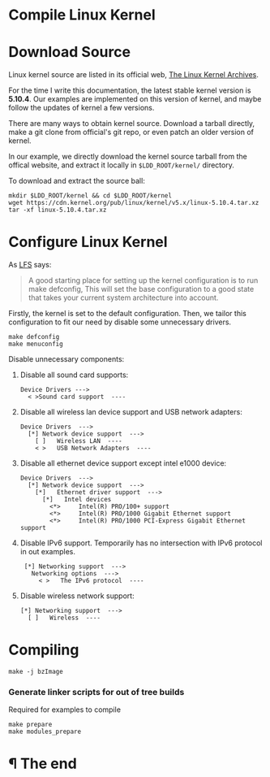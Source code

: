 # Compile Linux Kernel

# Download Source

Linux kernel source are listed in its official web, [The Linux Kernel Archives].

For the time I write this documentation, the latest stable kernel version is
**5.10.4**. Our examples are implemented on this version of kernel, and maybe
follow the updates of kernel a few versions.

There are many ways to obtain kernel source. Download a tarball directly, make
a git clone from official's git repo, or even patch an older version of kernel.

In our example, we directly download the kernel source tarball from the offical
website, and extract it locally in `$LDD_ROOT/kernel/` directory.

To download and extract the source ball:

```
mkdir $LDD_ROOT/kernel && cd $LDD_ROOT/kernel
wget https://cdn.kernel.org/pub/linux/kernel/v5.x/linux-5.10.4.tar.xz
tar -xf linux-5.10.4.tar.xz
```

# Configure Linux Kernel

As [LFS] says:

> A good starting place for setting up the kernel configuration is to run make
> defconfig, This will set the base configuration to a good state that takes
> your current system architecture into account.

Firstly, the kernel is set to the default configuration. Then, we tailor this
configuration to fit our need by disable some unnecessary drivers.

```
make defconfig
make menuconfig
```

Disable unnecessary components:

1. Disable all sound card supports:

    ```
    Device Drivers --->
      < >Sound card support  ----
    ```

2. Disable all wireless lan device support and USB network adapters:

   ```
   Device Drivers  --->
     [*] Network device support  --->
       [ ]   Wireless LAN  ----
       < >   USB Network Adapters  ----
   ```

3. Disable all ethernet device support except intel e1000 device:

   ```
   Device Drivers  --->
     [*] Network device support  --->
       [*]   Ethernet driver support  --->
         [*]   Intel devices
           <*>     Intel(R) PRO/100+ support
           <*>     Intel(R) PRO/1000 Gigabit Ethernet support
           <*>     Intel(R) PRO/1000 PCI-Express Gigabit Ethernet support 
   ```

4. Disable IPv6 support. Temporarily has no intersection with IPv6 protocol in
out examples.

   ```
    [*] Networking support  --->
      Networking options  --->
        < >   The IPv6 protocol  ----
   ```

5. Disable wireless network support:

    ```
    [*] Networking support  --->
      [ ]   Wireless  ----
    ```

# Compiling

```
make -j bzImage
```

### Generate linker scripts for out of tree builds
Required for examples to compile
```
make prepare
make modules_prepare
```

# ¶ The end

[The Linux Kernel Archives]: https://www.kernel.org/
[LFS]: http://www.linuxfromscratch.org/lfs/view/stable/chapter08/kernel.html

